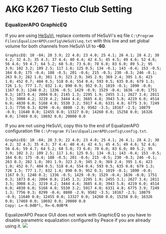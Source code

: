 # AKG K267 Tiesto Club Setting
### EqualizerAPO GraphicEQ
If you are using [HeSuVi](https://sourceforge.net/projects/hesuvi/), replace contents of HeSuVi's eq file `C:\Program Files\EqualizerAPO\config\HeSuVi\eq.txt` with this line and set global volume for both channels from HeSuVi UI to **-60**.
```
GraphicEQ: 10 -84; 20 3.9; 22 4.0; 23 4.0; 25 4.1; 26 4.1; 28 4.2; 30 4.2; 32 4.3; 35 4.3; 37 4.4; 40 4.4; 42 4.5; 45 4.5; 49 4.6; 52 4.6; 56 4.6; 59 4.7; 64 5.2; 68 5.8; 73 6.0; 78 6.0; 83 6.0; 89 5.2; 95 3.9; 102 3.2; 109 2.5; 117 1.6; 125 0.5; 134 -0.1; 143 -0.4; 153 -0.5; 164 0.0; 175 -0.4; 188 -0.5; 201 -0.6; 215 -0.5; 230 -0.3; 246 -0.1; 263 0.3; 282 1.0; 301 1.9; 323 2.9; 345 2.9; 369 2.4; 395 1.6; 423 1.0; 452 0.7; 484 0.5; 518 0.4; 554 0.4; 593 0.5; 635 0.8; 679 1.3; 726 1.5; 777 1.7; 832 1.4; 890 0.9; 952 0.3; 1019 -0.1; 1090 -0.0; 1167 0.3; 1248 0.2; 1336 -0.5; 1429 -0.9; 1529 -0.4; 1636 -0.0; 1751 0.3; 1873 0.4; 2004 0.8; 2145 1.3; 2295 1.9; 2455 3.1; 2627 3.4; 2811 3.5; 3008 4.2; 3219 4.2; 3444 4.4; 3685 4.8; 3943 5.8; 4219 6.0; 4514 6.0; 4830 6.0; 5168 4.0; 5530 3.2; 5917 4.0; 6331 4.8; 6775 3.9; 7249 1.3; 7756 0.3; 8299 -0.4; 8880 -2.9; 9502 -3.5; 10167 -2.5; 10879 -0.9; 11640 0.0; 12455 0.0; 13327 0.0; 14260 0.0; 15258 0.0; 16326 0.0; 17469 0.0; 18692 0.0; 20000 0.0
```
If you are not using HeSuVi, copy this to the end of EqualizerAPO configuration file `C:\Program Files\EqualizerAPO\config\config.txt`.
```
GraphicEQ: 10 -84; 20 3.9; 22 4.0; 23 4.0; 25 4.1; 26 4.1; 28 4.2; 30 4.2; 32 4.3; 35 4.3; 37 4.4; 40 4.4; 42 4.5; 45 4.5; 49 4.6; 52 4.6; 56 4.6; 59 4.7; 64 5.2; 68 5.8; 73 6.0; 78 6.0; 83 6.0; 89 5.2; 95 3.9; 102 3.2; 109 2.5; 117 1.6; 125 0.5; 134 -0.1; 143 -0.4; 153 -0.5; 164 0.0; 175 -0.4; 188 -0.5; 201 -0.6; 215 -0.5; 230 -0.3; 246 -0.1; 263 0.3; 282 1.0; 301 1.9; 323 2.9; 345 2.9; 369 2.4; 395 1.6; 423 1.0; 452 0.7; 484 0.5; 518 0.4; 554 0.4; 593 0.5; 635 0.8; 679 1.3; 726 1.5; 777 1.7; 832 1.4; 890 0.9; 952 0.3; 1019 -0.1; 1090 -0.0; 1167 0.3; 1248 0.2; 1336 -0.5; 1429 -0.9; 1529 -0.4; 1636 -0.0; 1751 0.3; 1873 0.4; 2004 0.8; 2145 1.3; 2295 1.9; 2455 3.1; 2627 3.4; 2811 3.5; 3008 4.2; 3219 4.2; 3444 4.4; 3685 4.8; 3943 5.8; 4219 6.0; 4514 6.0; 4830 6.0; 5168 4.0; 5530 3.2; 5917 4.0; 6331 4.8; 6775 3.9; 7249 1.3; 7756 0.3; 8299 -0.4; 8880 -2.9; 9502 -3.5; 10167 -2.5; 10879 -0.9; 11640 0.0; 12455 0.0; 13327 0.0; 14260 0.0; 15258 0.0; 16326 0.0; 17469 0.0; 18692 0.0; 20000 0.0
Copy: L=-6.0dB*l, R=-6.0dB*R
```
EqualizerAPO Peace GUI does not work with GraphicEQ so you have to disable parametric equalization configured by Peace if you are already using it.
![](https://raw.githubusercontent.com/jaakkopasanen/AutoEq/master/results/Sonoma%20Model%20One/innerfidelity/onear/AKG%20K267%20Tiesto%20Club%20Setting/AKG%20K267%20Tiesto%20Club%20Setting.png)
